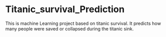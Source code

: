 # Titanic_survival_Prediction
This is machine Learning project based on titanic survival. It predicts how many people were saved or collapsed during the titanic sink.
